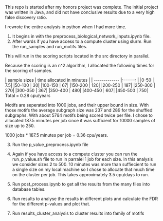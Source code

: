 This repo is started after my honors project was complete. The initial project
was written in Java, and did not have conclusive results due to a very high
false discovery ratio.

I rewrote the entire analysis in python when I had more
time.

1. It begins in with the preprocess_biological_network_inputs.ipynb file.
2. After wards if you have access to a compute cluster using slurm. Run the
run_samples and run_motifs files.

This will run in the scoring scripts located
in the src directory in parallel. 

Because the scoring is an n^2 algorithm, I
allocated the following times for the scoring of samples. 


| sample sizes  |
time allocated in minutes |
| ------------- |:------: |
|0-50      |        7.5|
|50-100    |        30|
|100-150   |        67|
|150-200   |        120|
|200-250   |        187|
|250-300   |        270|
|300-350   |        367|
|350-400   |        480|
|400-450   |        607|
|450-500   |        750|
Total
= 0.28 cpu/years

Motifs are seperated into 1000 jobs, and their upper bound in
size. With those motifs the average subgraph size was 237 and 289 for the
shuffled subgraphs. With about 5764 motifs being scored twice per file. I chose
to allocated 187.5 minutes per job since it was sufficient for 10000 samples of
size up to 250.

1000 jobs * 187.5 minutes per job = 0.36 cpu/years.

3. Run the
p_value_preprocess.ipynb file

4. Again if you have access to a compute cluster
you can run the run_p_value.sh file to run in parralel 1 job for each size. In
this analysis we consider sizes 2 to 500. 10 minutes was more than suffiecient
to run a single size on my local machine so I chose to allocate that much time
on the cluster per job. This takes approximately 3.5 cpu/days to run.

5. Run
post_process.ipynb to get all the results from the many files into database
tables.

6. Run results to analyse the results in different plots and calculate
the FDR for the different p-values and plot that.

7. Run
results_cluster_analysis to cluster results into family of motifs
